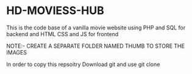# HD-MOVIESS-HUB
This is the code base of a vanilla movie website using PHP and SQL for backend and HTML CSS  and JS for frontend

NOTE:- CREATE A SEPARATE FOLDER NAMED THUMB TO STORE THE IMAGES 

In order to copy this repsoitry Download git and use git clone 
